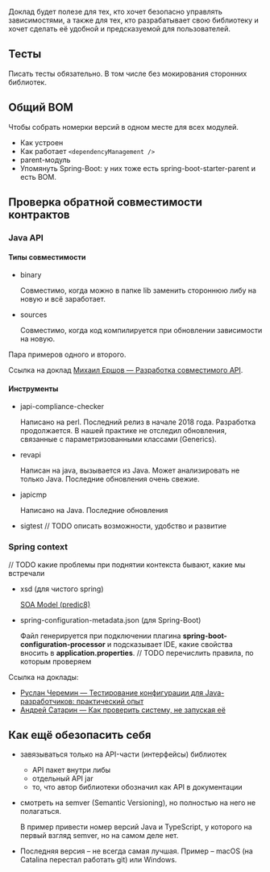 

Доклад будет полезе для тех, кто хочет безопасно управлять зависимостями, 
а также для тех, кто разрабатывает свою библиотеку и хочет сделать её удобной и предсказуемой для пользователей.

## Тесты
  
Писать тесты обязательно. В том числе без мокирования сторонних библиотек.

## Общий BOM
  
Чтобы собрать номерки версий в одном месте для всех модулей.

- Как устроен
- Как работает `<dependencyManagement />`
- parent-модуль
- Упомянуть Spring-Boot: у них тоже есть spring-boot-starter-parent и есть BOM.

## Проверка обратной совместимости контрактов

### Java API

#### Типы совместимости

- binary

  Совместимо, когда можно в папке lib заменить стороннюю либу на новую и всё заработает.

- sources

  Совместимо, когда код компилируется при обновлении зависимости на новую.
  
Пара примеров одного и второго.
  
Ссылка на доклад [Михаил Ершов — Разработка совместимого API](https://www.youtube.com/watch?v=EgOZSr-Uc3w).

#### Инструменты

- japi-compliance-checker

  Написано на perl.
  Последний релиз в начале 2018 года. Разработка продолжается.
  В нашей практике не отследил обновления, связанные с параметризованными классами (Generics).

- revapi

  Написан на java, вызывается из Java.
  Может анализировать не только Java.
  Последние обновления очень свежие.

- japicmp

  Написано на Java.
  Последние обновления 

- sigtest // TODO описать возможности, удобство и развитие

### Spring context

// TODO какие проблемы при поднятии контекста бывают, какие мы встречали
- xsd (для чистого spring)

  [SOA Model (predic8)](https://github.com/membrane/soa-model)

- spring-configuration-metadata.json (для Spring-Boot)

  Файл генерируется при подключении плагина **spring-boot-configuration-processor**
  и подсказывает IDE, какие свойства вносить в **application.properties**.
  // TODO перечислить правила, по которым проверяем

Ссылка на доклады:
- [Руслан Черемин — Тестирование конфигурации для Java-разработчиков: практический опыт](https://www.youtube.com/watch?v=Tk_nmV-mWOA)
- [Андрей Сатарин — Как проверить систему, не запуская её](https://www.youtube.com/watch?v=SLZNVSb5vfY)

## Как ещё обезопасить себя

- завязываться только на API-части (интерфейсы) библиотек
  - API пакет внутри либы
  - отдельный API jar
  - то, что автор библиотеки обозначил как API в документации

- смотреть на semver (Semantic Versioning), но полностью на него не полагаться. 

  В пример привести номер версий Java и TypeScript, у которого на первый взгляд semver, но на самом деле нет.

- Последняя версия – не всегда самая лучшая. Пример – macOS (на Catalina перестал работать git) или Windows.
